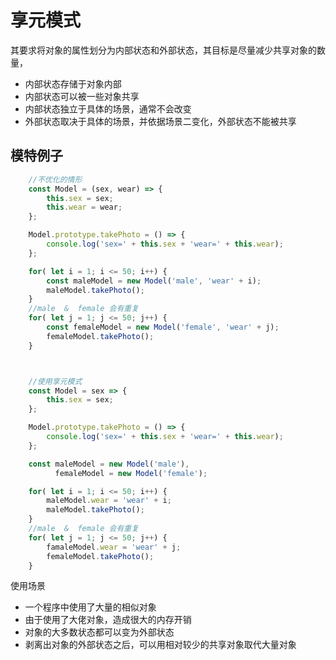 # 享元模式

其要求将对象的属性划分为内部状态和外部状态，其目标是尽量减少共享对象的数量，

- 内部状态存储于对象内部
- 内部状态可以被一些对象共享
- 内部状态独立于具体的场景，通常不会改变
- 外部状态取决于具体的场景，并依据场景二变化，外部状态不能被共享


## 模特例子

```js
    //不优化的情形
    const Model = (sex, wear) => {
        this.sex = sex;
        this.wear = wear;
    };

    Model.prototype.takePhoto = () => {
        console.log('sex=' + this.sex + 'wear=' + this.wear);
    };

    for( let i = 1; i <= 50; i++) {
        const maleModel = new Model('male', 'wear' + i);
        maleModel.takePhoto();
    }
    //male  &  female 会有重复
    for( let j = 1; j <= 50; j++) {
        const femaleModel = new Model('female', 'wear' + j);
        femaleModel.takePhoto();
    }



    //使用享元模式
    const Model = sex => {
        this.sex = sex;
    };

    Model.prototype.takePhoto = () => {
        console.log('sex=' + this.sex + 'wear=' + this.wear);
    };

    const maleModel = new Model('male'),
          femaleModel = new Model('female');

    for( let i = 1; i <= 50; i++) {
        maleModel.wear = 'wear' + i;
        maleModel.takePhoto();
    }
    //male  &  female 会有重复
    for( let j = 1; j <= 50; j++) {
        famaleModel.wear = 'wear' + j;
        femaleModel.takePhoto();
    }

```


使用场景

- 一个程序中使用了大量的相似对象
- 由于使用了大佬对象，造成很大的内存开销
- 对象的大多数状态都可以变为外部状态
- 剥离出对象的外部状态之后，可以用相对较少的共享对象取代大量对象

